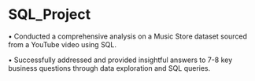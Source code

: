 # SQL_Project

•	Conducted a comprehensive analysis on a Music Store dataset sourced from a YouTube video using SQL. 

•	Successfully addressed and provided insightful answers to 7-8 key business questions through data exploration and SQL queries.

